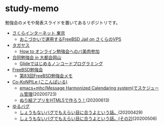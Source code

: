 # study-memo
勉強会のメモや発表スライドを置いてあるリポジトリです。

 * [さくらインターネット 東京](https://sakura-tokyo.connpass.com/)
   * [おこづかいで運用するFreeBSD Jail on さくらのVPS](https://furandon-pig.github.io/study-memo/docs/sakura-tokyo/20200806.html)
 * [タガヤス](https://tagayas.connpass.com/)
   * [How to オンライン勉強会へのバ美肉参加](https://furandon-pig.github.io/study-memo/docs/tagayas/20200728.html)
 * [合同勉強会 in 大都会岡山](https://gbdaitokai.connpass.com/)
   * [Glideではじめるノンコードプログラミング](https://furandon-pig.github.io/study-memo/docs/zadrvnlt/20200725.html)
 * [FreeBSD勉強会](https://freebsdstudy.connpass.com/)
   * [第83回FreeBSD勉強会メモ](docs/FreeBSDStudy/20200625.md)
 * [Co-KoNPILe (ここんぱいる)](https://cokonpile.connpass.com/)
   * [emacs+mhc(Message Harmonized Calendaring system)でスケジュール管理](docs/cokonpile/20200723.html)(20200723)
   * [ぬり絵アプリをHTML5で作ろう！](docs/cokonpile/20200613.html)(20200613)
 * [ゆるバグ](https://yurubug.connpass.com/)
   * [しょうもないバグでもえらい目に合うよという話。](docs/yurubug/20200429.html)(20200429)
   * [しょうもないバグでもえらい目に合うよという話。(その2)](docs/yurubug/20200506.html)(20200506)

